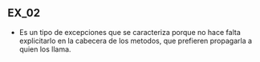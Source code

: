 ## EX_02

- Es un tipo de excepciones que se caracteriza porque no hace falta explicitarlo en la cabecera de los metodos, que prefieren propagarla a quien los llama.